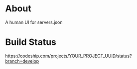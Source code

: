 # About


A human UI for servers.json

# Build Status

https://codeship.com/projects/YOUR_PROJECT_UUID/status?branch=develop
 
